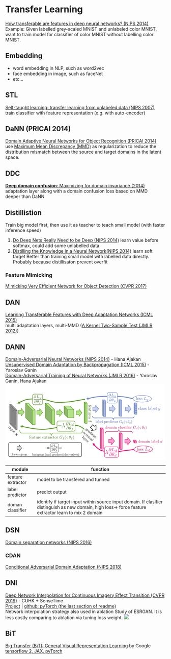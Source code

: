 # Transfer Learning
[How transferable are features in deep neural networks? (NIPS 2014)](https://arxiv.org/abs/1411.1792)  
Example: Given labelled grey-scaled MNIST and unlabeled color MNIST, want to train model for classifier of color MNIST without labelling color MNIST.  

## Embedding
* word embedding in NLP, such as word2vec
* face embedding in image, such as faceNet
* etc...

## STL
[Self-taught learning: transfer learning from unlabeled data (NIPS 2007)](http://ai.stanford.edu/~hllee/icml07-selftaughtlearning.pdf)  
train classifier with feature representation (e.g. with auto-encoder)

## DaNN (PRICAI 2014)
<!--(PRICAI 2014) it is required to distinguish DaNN and DANN, since the tag is smaller case after compile by sphinx-->
[Domain Adaptive Neural Networks for Object Recognition (PRICAI 2014)](https://arxiv.org/pdf/1409.6041.pdf)  
use [Maximum Mean Discrepancy (MMD)](/math/MMD.md) as regularization to reduce the distribution mismatch between the source and target domains in the latent space.

## DDC
[**Deep domain confusion**: Maximizing for domain invariance (2014)](https://arxiv.org/abs/1412.3474)  
adaptation layer along with a domain confusion loss based on MMD  
deeper than DaNN

## Distillistion
Train big model first, then use it as teacher to teach small model (with faster inference speed)
1. [Do Deep Nets Really Need to be Deep (NIPS 2014)](https://arxiv.org/abs/1312.6184) learn value before softmax, could add some unlabelled data
1. [Distilling the Knowledge in a Neural Network(NIPS 2014)](https://arxiv.org/abs/1503.02531) learn soft target
Better than training small model with labelled data directly. Probably because distillisaton prevent overfit
### Feature Mimicking
[Mimicking Very Efficient Network for Object Detection (CVPR 2017)](http://openaccess.thecvf.com/content_cvpr_2017/papers/Li_Mimicking_Very_Efficient_CVPR_2017_paper.pdf)

## DAN
[Learning Transferable Features with Deep Adaptation Networks (ICML 2015)](https://arxiv.org/abs/1502.02791)  
multi adaptation layers, multi-MMD ([A Kernel Two-Sample Test (JMLR 2012)](http://jmlr.csail.mit.edu/papers/v13/gretton12a.html))

## DANN
[Domain-Adversarial Neural Networks (NIPS 2014)](https://arxiv.org/abs/1412.4446) - Hana Ajakan  
[Unsupervised Domain Adaptation by Backpropagation (ICML 2015)](https://arxiv.org/pdf/1409.7495.pdf) - Yaroslav Ganin  
[Domain-Adversarial Training of Neural Networks (JMLR 2016)](https://arxiv.org/abs/1505.07818) - Yaroslav Ganin, Hana Ajakan  
![](img/domain-adversarial_training.png)

|module           | function|
|-----------------|---------|
|feature extractor| model to be transfered and tunned|
|label predictor  | predict output|
|doman classifier | identify if target input within source input domain. If clasifier distinguish as new domain, high loss-> force feature extractor learn to mix 2 domain|


## DSN
[Domain separation networks (NIPS 2016)](https://arxiv.org/pdf/1608.06019.pdf)

<!--
### SLA ()
[Distant domain transfer learning](https://www.ntu.edu.sg/home/sinnopan/publications/[AAAI17]Distant%20Domain%20Transfer%20Learning.pdf)
**Selective learning algorithm** with supervised autoencoder as a base model for handling different types of inputs. Intuitively, the SLA algorithm selects usefully unlabeled data gradually from intermediate domains as a bridge to break the large distribution gap for transferring knowledge between two distant domains.  
(Different from STL: STL is uniform, SLA select sample that close to target domain)
-->

### CDAN
[Conditional Adversarial Domain Adaptation (NIPS 2018)](https://arxiv.org/abs/1705.10667)

## DNI
[Deep Network Interpolation for Continuous Imagery Effect Transition (CVPR 2019)](https://openaccess.thecvf.com/content_CVPR_2019/papers/Wang_Deep_Network_Interpolation_for_Continuous_Imagery_Effect_Transition_CVPR_2019_paper.pdf) - CUHK + SenseTime  
[Project](https://xinntao.github.io/projects/DNI) | [github: pyTorch (the last section of readme)](https://github.com/xinntao/DNI)  
Network interpolation strategy also used in ablation Study of ESRGAN. It is less costly comparing to ablation via tuning loss weight.
![](https://camo.githubusercontent.com/913baa366ba395595a9638ab6282a9cbb088ab98/68747470733a2f2f78696e6e74616f2e6769746875622e696f2f70726f6a656374732f444e495f7372632f7465617365722e6a7067)

## BiT
[Big Transfer (BiT): General Visual Representation Learning](https://arxiv.org/pdf/1912.11370v3.pdf) by Google  
[tensorflow 2, JAX, pyTorch](https://github.com/google-research/big_transfer)
